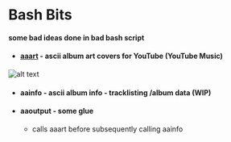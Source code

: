 # Bash Bits

#### some bad ideas done in bad bash script

* #### [aaart](https://github.com/tomfleet/bash-bits/tree/main/aaart) - ascii album art covers for YouTube (YouTube Music)

![alt text](aaart/assets/cap1.gif)


* #### aainfo - ascii album info - tracklisting /album data (WIP)
* #### aaoutput - some glue

  * calls aaart before subsequently calling aainfo

